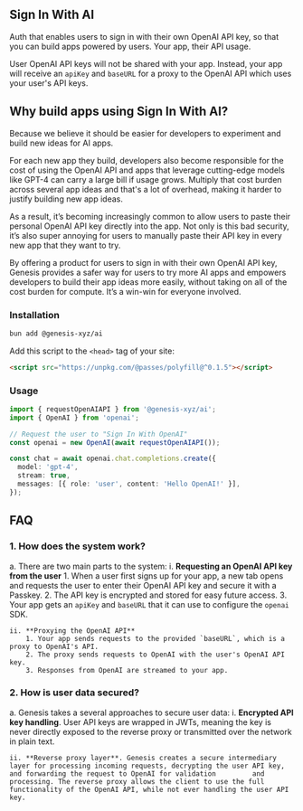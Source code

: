 ## Sign In With AI

Auth that enables users to sign in with their own OpenAI API key, so that you can build apps powered by users. Your app, their API usage.

User OpenAI API keys will not be shared with your app. Instead, your app will receive an `apiKey` and `baseURL` for a proxy to the OpenAI API which uses your user's API keys.

## Why build apps using Sign In With AI?

Because we believe it should be easier for developers to experiment and build new ideas for AI apps. 

For each new app they build, developers also become responsible for the cost of using the OpenAI API and apps that leverage cutting-edge models like GPT-4 can carry a large bill if usage grows. Multiply that cost burden across several app ideas and that's a lot of overhead, making it harder to justify building new app ideas.

As a result, it’s becoming increasingly common to allow users to paste their personal OpenAI API key directly into the app. Not only is this bad security, it’s also super annoying for users to manually paste their API key in every new app that they want to try. 

By offering a product for users to sign in with their own OpenAI API key, Genesis provides a safer way for users to try more AI apps and empowers developers to build their app ideas more easily, without taking on all of the cost burden for compute. It’s a win-win for everyone involved.

### Installation

```bash
bun add @genesis-xyz/ai
```

Add this script to the `<head>` tag of your site:

```html
<script src="https://unpkg.com/@passes/polyfill@^0.1.5"></script>
```

### Usage

```typescript
import { requestOpenAIAPI } from '@genesis-xyz/ai';
import { OpenAI } from 'openai';

// Request the user to "Sign In With OpenAI"
const openai = new OpenAI(await requestOpenAIAPI());

const chat = await openai.chat.completions.create({
  model: 'gpt-4',
  stream: true,
  messages: [{ role: 'user', content: 'Hello OpenAI!' }],
});
```

## FAQ
### 1. How does the system work?

a. There are two main parts to the system:
    i. **Requesting an OpenAI API key from the user**
        1. When a user first signs up for your app, a new tab opens and requests the user to enter their OpenAI API key and secure it with a Passkey.
        2. The API key is encrypted and stored for easy future access.
        3. Your app gets an `apiKey` and `baseURL` that it can use to configure the `openai` SDK.

    ii. **Proxying the OpenAI API**
        1. Your app sends requests to the provided `baseURL`, which is a proxy to OpenAI's API.
        2. The proxy sends requests to OpenAI with the user's OpenAI API key.
        3. Responses from OpenAI are streamed to your app.
### 2. How is user data secured?

a. Genesis takes a several approaches to secure user data:
    i. **Encrypted API key handling**. User API keys are wrapped in JWTs, meaning the key is never directly exposed to the reverse proxy or transmitted over the network in plain text.
    
    ii. **Reverse proxy layer**. Genesis creates a secure intermediary layer for processing incoming requests, decrypting the user API key, and forwarding the request to OpenAI for validation         and processing. The reverse proxy allows the client to use the full functionality of the OpenAI API, while not ever handling the user API key.
